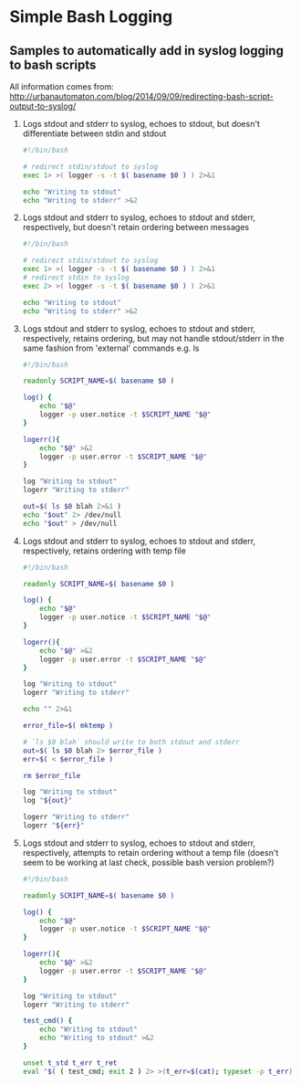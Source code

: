 # Simple Bash Logging

## Samples to automatically add in syslog logging to bash scripts

All information comes from: http://urbanautomaton.com/blog/2014/09/09/redirecting-bash-script-output-to-syslog/

1. Logs stdout and stderr to syslog, echoes to stdout, but doesn't differentiate between stdin and stdout

    ```Bash
    #!/bin/bash
    
    # redirect stdin/stdout to syslog
    exec 1> >( logger -s -t $( basename $0 ) ) 2>&1
    
    echo "Writing to stdout"
    echo "Writing to stderr" >&2
    ```

2. Logs stdout and stderr to syslog, echoes to stdout and stderr, respectively, but doesn't retain ordering between
messages

    ```Bash
    #!/bin/bash
    
    # redirect stdin/stdout to syslog
    exec 1> >( logger -s -t $( basename $0 ) ) 2>&1
    # redirect stdin to syslog
    exec 2> >( logger -s -t $( basename $0 ) ) 2>&1
    
    echo "Writing to stdout"
    echo "Writing to stderr" >&2
    ```

3. Logs stdout and stderr to syslog, echoes to stdout and stderr, respectively, retains ordering, but may not handle
stdout/stderr in the same fashion from 'external' commands e.g. ls

    ```Bash
    #!/bin/bash
    
    readonly SCRIPT_NAME=$( basename $0 )
    
    log() {
        echo "$@"
        logger -p user.notice -t $SCRIPT_NAME "$@"
    }
    
    logerr(){
        echo "$@" >&2
        logger -p user.error -t $SCRIPT_NAME "$@"
    }
    
    log "Writing to stdout"
    logerr "Writing to stderr"
    
    out=$( ls $0 blah 2>&1 )
    echo "$out" 2> /dev/null
    echo "$out" > /dev/null
    ```

4. Logs stdout and stderr to syslog, echoes to stdout and stderr, respectively, retains ordering with temp file

    ```Bash
    #!/bin/bash
    
    readonly SCRIPT_NAME=$( basename $0 )
    
    log() {
        echo "$@"
        logger -p user.notice -t $SCRIPT_NAME "$@"
    }
    
    logerr(){
        echo "$@" >&2
        logger -p user.error -t $SCRIPT_NAME "$@"
    }
    
    log "Writing to stdout"
    logerr "Writing to stderr"
    
    echo "" 2>&1
    
    error_file=$( mktemp )
    
    # `ls $0 blah` should write to both stdout and stderr
    out=$( ls $0 blah 2> $error_file )
    err=$( < $error_file )
    
    rm $error_file
    
    log "Writing to stdout"
    log "${out}"
    
    logerr "Writing to stderr"
    logerr "${err}"
    ```

5. Logs stdout and stderr to syslog, echoes to stdout and stderr, respectively, attempts to retain ordering without
a temp file (doesn't seem to be working at last check, possible bash version problem?)

    ```Bash
    #!/bin/bash
    
    readonly SCRIPT_NAME=$( basename $0 )
    
    log() {
        echo "$@"
        logger -p user.notice -t $SCRIPT_NAME "$@"
    }
    
    logerr(){
        echo "$@" >&2
        logger -p user.error -t $SCRIPT_NAME "$@"
    }
    
    log "Writing to stdout"
    logerr "Writing to stderr"
    
    test_cmd() {
        echo "Writing to stdout"
        echo "Writing to stdout" >&2
    }
    
    unset t_std t_err t_ret
    eval "$( ( test_cmd; exit 2 ) 2> >(t_err=$(cat); typeset -p t_err) > >(t_std=$(cat); typeset -p t_std); t_ret=$?; typeset -p t_ret )"
    
    
    ```
